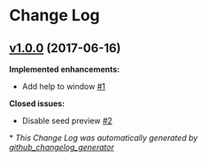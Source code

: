 # Change Log

## [v1.0.0](https://github.com/CellDynamics/RandomWalkSnakeFilter_quimp/tree/v1.0.0) (2017-06-16)
**Implemented enhancements:**

- Add help to window [\#1](https://github.com/CellDynamics/RandomWalkSnakeFilter_quimp/issues/1)

**Closed issues:**

- Disable seed preview [\#2](https://github.com/CellDynamics/RandomWalkSnakeFilter_quimp/issues/2)



\* *This Change Log was automatically generated by [github_changelog_generator](https://github.com/skywinder/Github-Changelog-Generator)*